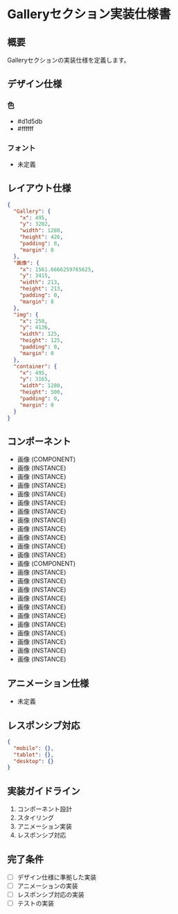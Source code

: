 # Galleryセクション実装仕様書

## 概要

Galleryセクションの実装仕様を定義します。

## デザイン仕様

### 色

- #d1d5db
- #ffffff

### フォント

- 未定義

## レイアウト仕様

```json
{
  "Gallery": {
    "x": 495,
    "y": 3202,
    "width": 1280,
    "height": 426,
    "padding": 0,
    "margin": 0
  },
  "画像": {
    "x": 1561.6666259765625,
    "y": 3415,
    "width": 213,
    "height": 213,
    "padding": 0,
    "margin": 8
  },
  "img": {
    "x": 250,
    "y": 4136,
    "width": 125,
    "height": 125,
    "padding": 0,
    "margin": 0
  },
  "container": {
    "x": 495,
    "y": 3165,
    "width": 1280,
    "height": 500,
    "padding": 0,
    "margin": 0
  }
}
```

## コンポーネント

- 画像 (COMPONENT)
- 画像 (INSTANCE)
- 画像 (INSTANCE)
- 画像 (INSTANCE)
- 画像 (INSTANCE)
- 画像 (INSTANCE)
- 画像 (INSTANCE)
- 画像 (INSTANCE)
- 画像 (INSTANCE)
- 画像 (INSTANCE)
- 画像 (INSTANCE)
- 画像 (INSTANCE)
- 画像 (COMPONENT)
- 画像 (INSTANCE)
- 画像 (INSTANCE)
- 画像 (INSTANCE)
- 画像 (INSTANCE)
- 画像 (INSTANCE)
- 画像 (INSTANCE)
- 画像 (INSTANCE)
- 画像 (INSTANCE)
- 画像 (INSTANCE)
- 画像 (INSTANCE)
- 画像 (INSTANCE)

## アニメーション仕様

- 未定義

## レスポンシブ対応

```json
{
  "mobile": {},
  "tablet": {},
  "desktop": {}
}
```

## 実装ガイドライン

1. コンポーネント設計
2. スタイリング
3. アニメーション実装
4. レスポンシブ対応

## 完了条件

- [ ] デザイン仕様に準拠した実装
- [ ] アニメーションの実装
- [ ] レスポンシブ対応の実装
- [ ] テストの実装
